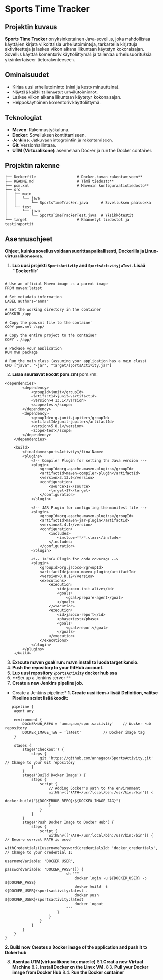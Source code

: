 # Sports Time Tracker

## Projektin kuvaus
**Sports Time Tracker** on yksinkertainen Java-sovellus, joka mahdollistaa käyttäjien kirjata viikoittaisia urheilutoimintoja, tarkastella kirjattuja aktiviteetteja ja laskea viikon aikana liikuntaan käytetyn kokonaisajan. Sovellus käyttää komentorivikäyttöliittymää ja tallentaa urheilusuorituksia yksinkertaiseen tietorakenteeseen.

## Ominaisuudet
- Kirjaa uusi urheilutoiminto (nimi ja kesto minuutteina).
- Näyttää kaikki tallennetut urheilutoiminnot.
- Laskee viikon aikana liikuntaan käytetyn kokonaisajan.
- Helppokäyttöinen komentorivikäyttöliittymä.

## Teknologiat
- **Maven**: Rakennustyökaluna.
- **Docker**: Sovelluksen kontittamiseen.
- **Jenkins**: Jatkuvaan integrointiin ja rakentamiseen.
- **Git**: Versionhallintaan.
- **UTM (Virtuaalikone)**: asennetaan Docker ja run the Docker container.

## Projektin rakenne
```
├── Dockerfile                   # Docker-kuvan rakentamiseen**
├── README.md                    # Tämä tiedosto**
├── pom.xml                      # Mavenin konfiguraatiotiedosto**
├── src
│   ├── main
│   │   └── java
│   │       └── SportsTimeTracker.java      # Sovelluksen pääluokka
│   └── test
│       └── java
│           └── SportsTimeTrackerTest.java  # Yksikkötestit
└── target                       # Käännetyt tiedostot ja testiraportit
```
## Asennusohjeet
**Ohjeet, kuinka sovellus voidaan suorittaa paikallisesti, Dockerilla ja Linux-virtuaalikoneessa.**
1. **Luo uusi projekti `SportsActivity` and `SportsActivityjaTest`.**
**Lisää ``Dockerfile`**
```

# Use an official Maven image as a parent image
FROM maven:latest

# Set metadata information
LABEL authors="anna"

# Set the working directory in the container
WORKDIR /app

# Copy the pom.xml file to the container
COPY pom.xml /app/

# Copy the entire project to the container
COPY . /app/

# Package your application
RUN mvn package

# Run the main class (assuming your application has a main class)
CMD ["java", "-jar", "target/sportsActivity.jar"]

```

2. **Lisää seuraavat koodit pom.xml**
pom.xml:
```
<dependencies>
        <dependency>
            <groupId>junit</groupId>
            <artifactId>junit</artifactId>
            <version>4.13.1</version>
            <scope>test</scope>
        </dependency>
        <dependency>
            <groupId>org.junit.jupiter</groupId>
            <artifactId>junit-jupiter</artifactId>
            <version>5.8.1</version>
            <scope>test</scope>
        </dependency>
    </dependencies>

    <build>
        <finalName>sportsActivity</finalName>
        <plugins>
            <!-- Compiler Plugin for setting the Java version -->
            <plugin>
                <groupId>org.apache.maven.plugins</groupId>
                <artifactId>maven-compiler-plugin</artifactId>
                <version>3.13.0</version>
                <configuration>
                    <source>17</source>
                    <target>17</target>
                </configuration>
            </plugin>

            <!-- JAR Plugin for configuring the manifest file -->
            <plugin>
                <groupId>org.apache.maven.plugins</groupId>
                <artifactId>maven-jar-plugin</artifactId>
                <version>3.4.1</version>
                <configuration>
                    <includes>
                        <include>**/*.class</include>
                    </includes>
                </configuration>
            </plugin>

            <!-- JaCoCo Plugin for code coverage -->
            <plugin>
                <groupId>org.jacoco</groupId>
                <artifactId>jacoco-maven-plugin</artifactId>
                <version>0.8.12</version>
                <executions>
                    <execution>
                        <id>jacoco-initialize</id>
                        <goals>
                            <goal>prepare-agent</goal>
                        </goals>
                    </execution>
                    <execution>
                        <id>jacoco-report</id>
                        <phase>test</phase>
                        <goals>
                            <goal>report</goal>
                        </goals>
                    </execution>
                </executions>
            </plugin>
        </plugins>
    </build>
```
3. **Execute maven goal/ run: mavn install to luoda target kansio.**
4. **Push the repository to your GitHub account.**
5. **Luo uusi repository `SportsActivity` docker hub:ssa**
6. **Set up a Jenkins server **
7. **Create a new Jenkins pipeline job.**
* Create a Jenkins pipeline:*
**1. Create uusi item-> lisää Definition, valitse  Pipeline script lisää koodit:**
```
   pipeline {
    agent any

    environment {
        DOCKERHUB_REPO = 'annagaom/sportsactivity'    // Docker Hub repository
        DOCKER_IMAGE_TAG = 'latest'          // Docker image tag
    }

    stages {
        stage('Checkout') {
            steps {
                git 'https://github.com/annagaom/SportsActivity.git' // Change to your Git repository
            }
        }
        stage('Build Docker Image') {
            steps {
                script {
                    // Adding Docker's path to the environment
                    withEnv(["PATH=/usr/local/bin:/usr/bin:/bin"]) {
                        docker.build("${DOCKERHUB_REPO}:${DOCKER_IMAGE_TAG}")
                    }
                }
            }
        }
        stage('Push Docker Image to Docker Hub') {
            steps {
                script {
                    withEnv(["PATH=/usr/local/bin:/usr/bin:/bin"]) { // Ensure correct PATH is used
                        withCredentials([usernamePassword(credentialsId: 'docker_credentials', // Change to your credential ID
                                                         usernameVariable: 'DOCKER_USER', 
                                                         passwordVariable: 'DOCKER_PASS')]) {
                            sh """
                                docker login -u ${DOCKER_USER} -p ${DOCKER_PASS}
                                docker build -t ${DOCKER_USER}/sportsactivity:latest .
                                docker push ${DOCKER_USER}/sportsactivity:latest
                                docker logout
                            """
                        }
                    }
                }
            }
        }
    }
}
   ```
**2. Build now**
**Creates a Docker image of the application and push it to Doker hub**

8. **Asentaa UTM(virtuaalikone box mac:lle)**
8.1.**Creat a new Virtual Machine**
8.2. **Install Docker on the Linux VM.**
8.3. **Pull your Docker image from Docker Hub**
8.4. **Run the Docker container**








  


